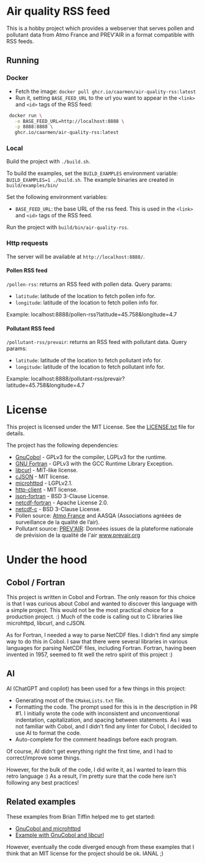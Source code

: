 # Air quality RSS feed

This is a hobby project which provides a webserver that serves pollen and pollutant data from Atmo France and PREV'AIR in a format compatible with RSS feeds.

## Running
### Docker
* Fetch the image: `docker pull ghcr.io/caarmen/air-quality-rss:latest`
* Run it, setting `BASE_FEED_URL` to the url you want to appear in the `<link>` and `<id>` tags of the RSS feed:
```bash
 docker run \
   -e BASE_FEED_URL=http://localhost:8888 \
   -p 8888:8888 \
   ghcr.io/caarmen/air-quality-rss:latest
```

### Local
Build the project with `./build.sh`.

To build the examples, set the `BUILD_EXAMPLES` environment variable: `BUILD_EXAMPLES=1 ./build.sh`. The example binaries are created in `build/examples/bin/`

Set the following environment variables:
* `BASE_FEED_URL`: the base URL of the rss feed. This is used in the `<link>` and `<id>` tags of the RSS feed.

Run the project with `build/bin/air-quality-rss`.

### Http requests
The server will be available at `http://localhost:8888/`.

#### Pollen RSS feed
`/pollen-rss`: returns an RSS feed with pollen data.
Query params:
* `latitude`: latitude of the location to fetch pollen info for.
* `longitude`: latitude of the location to fetch pollen info for.

Example: localhost:8888/pollen-rss?latitude=45.758&longitude=4.7

#### Pollutant RSS feed
`/pollutant-rss/prevair`: returns an RSS feed with pollutant data.
Query params:
* `latitude`: latitude of the location to fetch pollutant info for.
* `longitude`: latitude of the location to fetch pollutant info for.

Example: localhost:8888/pollutant-rss/prevair?latitude=45.758&longitude=4.7

# License
This project is licensed under the MIT License. See the [LICENSE.txt](LICENSE.txt) file for details.

The project has the following dependencies:
* [GnuCobol](https://sourceforge.net/p/gnucobol/code/HEAD/tree/trunk/) - GPLv3 for the compiler, LGPLv3 for the runtime.
* [GNU Fortran](https://github.com/gcc-mirror/gcc/tree/master/libgfortran) - GPLv3 with the GCC Runtime Library Exception.
* [libcurl](https://github.com/curl/curl) - MIT-like license.
* [cJSON](https://github.com/DaveGamble/cJSON) - MIT license.
* [microhttpd](https://www.gnu.org/software/libmicrohttpd/) - LGPLv2.1.
* [http-client](https://github.com/fortran-lang/http-client.git) - MIT license.
* [json-fortran](https://github.com/jacobwilliams/json-fortran) - BSD 3-Clause License.
* [netcdf-fortran](https://github.com/Unidata/netcdf-fortran) - Apache License 2.0.
* [netcdf-c](https://github.com/Unidata/netcdf-c) - BSD 3-Clause License.
* Pollen source: [Atmo France](https://www.atmo-france.org/article/atmo-data-un-acces-unique-aux-donnees-produites-par-les-aasqa) and AASQA (Associations 
agréées de surveillance de la qualité de l’air).
* Pollutant source: [PREV'AIR](https://www.prevair.org/): Données issues de la plateforme nationale de prévision de la qualité de l'air www.prevair.org



# Under the hood
## Cobol / Fortran
This project is written in Cobol and Fortran. The only reason for this
choice is that I was curious about Cobol and wanted to 
discover this language with a simple project. This would not
be the most practical choice for a production project. :) Much of
the code is calling out to C libraries like microhttpd, libcurl, and cJSON.

As for Fortran, I needed a way to parse NetCDF files. I didn't find any simple way to do this in Cobol. I saw that
there were several libraries in various languages for
parsing NetCDF files, including Fortran. Fortran, having been invented in 1957, seemed to fit well the retro spirit
of this project :)


## AI
AI (ChatGPT and copilot) has been used for a few things in this project:
* Generating most of the `CMakeLists.txt` file.
* Formatting the code. The prompt used for this is in the description in PR #1.
  I initially wrote the code with inconsistent and unconventional indentation,
  capitalization, and spacing between statements. As I was not familiar with Cobol, and
  I didn't find any linter for Cobol, I decided to use AI to format the code.
* Auto-complete for the comment headings before each program.

Of course, AI didn't get everything right the first time, and I had to correct/improve
some things.

However, for the bulk of the code, I did write it, as I wanted to learn this retro
language :) As a result, I'm pretty sure that the code here isn't following any best practices!

## Related examples
These examples from Brian Tiffin helped me to get started:
* [GnuCobol and microhttpd](https://gnucobol.sourceforge.io/faq/index.html#gnu-libmicrohttpd)
* [Example with GnuCobol and libcurl](https://gnucobol.sourceforge.io/faq/index.html#function-id)

However, eventually the code diverged enough from these examples that I
think that an MIT license for the project should be ok. IANAL ;)
